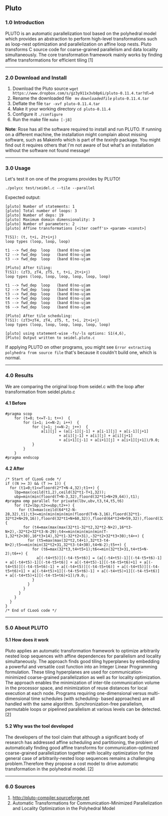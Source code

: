 ## Pluto   
### 1.0 Introduction  
PLUTO is an automatic parallelization tool based on the polyhedral model which provides an abstraction to perform high-level transformations such as loop-nest optimization and parallelization on affine loop nests. Pluto transforms C source code for coarse-grained parallelism and data locality simultaneously. The core transformation framework mainly works by finding affine transformations for efficient tiling [1]  

--- 
 

### 2.0 Download and Install  
1. Download the Pluto source ` wget https://www.dropbox.com/s/gz3y911x3vb8p6i/pluto-0.11.4.tar?dl=0 `
2. Rename the downloaded file ` mv` *`downloadedfile`* `pluto-0.11.4.tar `
3. Deflate the file ` tar -xvf pluto-0.11.4.tar `
4. Make it your working directory ` cd pluto-0.11.4 `
5. Configure it ` ./configure `
6. Run the make file ` make [-j8] `

**Note**: Rose has all the software required to install and run PLUTO. If running on a different machine, the installation might complain about missing software, such as Makeinfo which is part of the *texinfo* package. You might find out it requires others that I'm not aware of but what's an installation without the software not found message!  

--- 

### 3.0 Usage 

Let's test it on one of the programs provides by PLUTO! 

` ./polycc test/seidel.c --tile --parallel `

Expected output:
```
[pluto] Number of statements: 1
[pluto] Total number of loops: 3
[pluto] Number of deps: 19
[pluto] Maximum domain dimensionality: 3
[pluto] Number of parameters: 2
[pluto] Affine transformations [<iter coeff's> <param> <const>]

T(S1): (t, t+i, 2t+i+j)
loop types (loop, loop, loop)

t1 --> fwd_dep  loop   (band 0)no-ujam
t2 --> fwd_dep  loop   (band 0)no-ujam
t3 --> fwd_dep  loop   (band 0)no-ujam

[Pluto] After tiling:
T(S1): (zT3, zT4, zT5, t, t+i, 2t+i+j)
loop types (loop, loop, loop, loop, loop, loop)

t1 --> fwd_dep  loop   (band 0)no-ujam
t2 --> fwd_dep  loop   (band 0)no-ujam
t3 --> fwd_dep  loop   (band 0)no-ujam
t4 --> fwd_dep  loop   (band 0)no-ujam
t5 --> fwd_dep  loop   (band 0)no-ujam
t6 --> fwd_dep  loop   (band 0)no-ujam

[Pluto] After tile scheduling:
T(S1): (zT3+zT4, zT4, zT5, t, t+i, 2t+i+j)
loop types (loop, loop, loop, loop, loop, loop)

[pluto] using statement-wise -fs/-ls options: S1(4,6), 
[Pluto] Output written to seidel.pluto.c
```   

If applying PLUTO on other programs, you might see `Error extracting polyhedra from source file` that's because it couldn't build one, which is normal.

--- 
### 4.0 Results

We are comparing the original loop from seidel.c with the loop after transformation from seidel.pluto.c 

#### 4.1 Before 
```
#pragma scop
    for (t=0; t<=T-1; t++)  {
        for (i=1; i<=N-2; i++)  {
            for (j=1; j<=N-2; j++)  {
                a[i][j] = (a[i-1][j-1] + a[i-1][j] + a[i-1][j+1]
                        + a[i][j-1] + a[i][j] + a[i][j+1]
                        + a[i+1][j-1] + a[i+1][j] + a[i+1][j+1])/9.0;
            }
        }
    }
#pragma endscop
```
#### 4.2 After
```
/* Start of CLooG code */
if ((N >= 3) && (T >= 1)) {
  for (t1=0;t1<=floord(2*T+N-4,32);t1++) {
    lbp=max(ceild(t1,2),ceild(32*t1-T+1,32));
    ubp=min(min(floord(T+N-3,32),floord(32*t1+N+29,64)),t1);
#pragma omp parallel for private(lbv,ubv,t3,t4,t5,t6)
    for (t2=lbp;t2<=ubp;t2++) {
      for (t3=max(ceild(64*t2-N-28,32),t1);t3<=min(min(min(min(floord(T+N-3,16),floord(32*t1-32*t2+N+29,16)),floord(32*t1+N+60,32)),floord(64*t2+N+59,32)),floord(32*t2+T+N+28,32));t3++) {
        for (t4=max(max(max(32*t1-32*t2,32*t2-N+2),16*t3-N+2),-32*t2+32*t3-N-29);t4<=min(min(min(min(T-1,32*t2+30),16*t3+14),32*t1-32*t2+31),-32*t2+32*t3+30);t4++) {
          for (t5=max(max(32*t2,t4+1),32*t3-t4-N+2);t5<=min(min(32*t2+31,32*t3-t4+30),t4+N-2);t5++) {
            for (t6=max(32*t3,t4+t5+1);t6<=min(32*t3+31,t4+t5+N-2);t6++) {
              a[(-t4+t5)][(-t4-t5+t6)] = (a[(-t4+t5)-1][(-t4-t5+t6)-1] + a[(-t4+t5)-1][(-t4-t5+t6)] + a[(-t4+t5)-1][(-t4-t5+t6)+1] + a[(-t4+t5)][(-t4-t5+t6)-1] + a[(-t4+t5)][(-t4-t5+t6)] + a[(-t4+t5)][(-t4-t5+t6)+1] + a[(-t4+t5)+1][(-t4-t5+t6)-1] + a[(-t4+t5)+1][(-t4-t5+t6)] + a[(-t4+t5)+1][(-t4-t5+t6)+1])/9.0;;
            }
          }
        }
      }
    }
  }
}
/* End of CLooG code */
```
 
--- 
### 5.0 About PLUTO
#### 5.1 How does it work  
Pluto applies an automatic transformation framework to optimize arbitrarily nested loop sequences with affine dependences for parallelism and locality simultaneously. The approach finds good tiling hyperplanes by embedding a powerful and versatile cost function into an Integer Linear Programming formulation. These tiling hyperplanes are used for communication-minimized coarse-grained parallelization as well as for locality optimization. The approach enables the minimization of inter-tile communication volume in the processor space, and minimization of reuse distances for local execution at each node. Programs requiring one-dimensional versus multi-dimensional time schedules (with scheduling- based approaches) are all handled with the same algorithm. Synchronization-free parallelism, permutable loops or pipelined parallelism at various levels can be detected.  [2]


#### 5.2 Why was the tool developed  
The developers of the tool claim that although a significant body of research has addressed affine scheduling and partitioning, the problem of automatically finding good affine transforms for communication-optimized coarse-grained parallelization together with locality optimization for the general case of arbitrarily-nested loop sequences remains a challenging problem.Therefore they propose a cost model to drive automatic transformation in the polyhedral model. [2]
  
--- 


### 6.0  Sources
1. http://pluto-compiler.sourceforge.net 
2. Automatic Transformations for Communication-Minimized Parallelization and Locality Optimization in the Polyhedral Model
